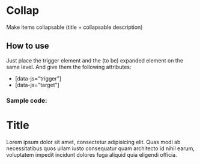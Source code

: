 # Collap
Make items collapsable (title + collapsable description)



## How to use
Just place the trigger element and the (to be) expanded element on the same level. And give them the following attributes:

- [data-js="trigger"]
- [data-js="target"]
 

### Sample code:

<div class="container">
  <h1 data-js="trigger">Title</h1>
  <p data-js="target">Lorem ipsum dolor sit amet, consectetur adipisicing elit. Quas modi ab necessitatibus quos ullam iusto consequatur quam architecto id nihil earum, voluptatem impedit incidunt dolores fuga aliquid quia eligendi officia.</p>
</div>
